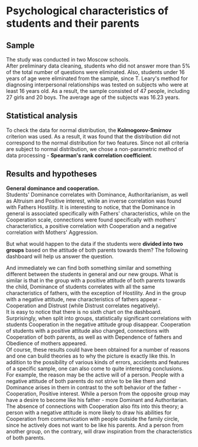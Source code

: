 # **Psychological characteristics of students and their parents**


## Sample  

The study was conducted in two Moscow schools.  
After preliminary data cleaning, students who did not answer more than 5% of the total number of questions were eliminated. Also, students under 16 years of age were eliminated from the sample, since T. Leary's method for diagnosing interpersonal relationships was tested on subjects who were at least 16 years old.
As a result, the sample consisted of 47 people, including 27 girls and 20 boys. The average age of the subjects was 16.23 years.

## Statistical analysis  

To check the data for normal distribution, the **Kolmogorov-Smirnov** criterion was used. As a result, it was found that the distribution did not correspond to the normal distribution for two features. Since not all criteria are subject to normal distribution, we chose a non-parametric method of data processing - **Spearman's rank correlation coefficient**.  
## Results and hypotheses
**General dominance and cooperation.**  
Students' Dominance correlates with Dominance, Authoritarianism, as well as Altruism and Positive interest, while an inverse correlation was found with Fathers Hostility. It is interesting to notice, that the Dominance in general is associated specifically with Fathers' characteristics, while on the Cooperation scale, connections were found specifically with mothers' characteristics, a positive correlation with Cooperation and a negative correlation with Mothers' Aggression.  

But what would happen to the data if the students were **divided into two groups** based on the attitude of both parents towards them? The following dashboard will help us answer the question.  

And immediately we can find both something similar and something different between the students in general and our new groups. What is similar is that in the group with a positive attitude of both parents towards the child, Dominance of students correlates with all the same characteristics of fathers, with the exception of Hostility. And in the group with a negative attitude, new characteristics of fathers appear - Cooperation and Distrust (while Distrust correlates negatively).  
It is easy to notice that there is no sixth chart on the dashboard. Surprisingly, when split into groups, statistically significant correlations with students Cooperation in the negative attitude group disappear. Cooperation of students with a positive attitude also changed, connections with Cooperation of both parents, as well as with Dependence of fathers and Obedience of mothers appeared.   
Of course, these results could have been obtained for a number of reasons and one can build theories as to why the picture is exactly like this. In addition to the possibility of various kinds of errors, accidents and features of a specific sample, one can also come to quite interesting conclusions. For example, the reason may be the active will of a person. People with a negative attitude of both parents do not strive to be like them and Dominance arises in them in contrast to the soft behavior of the father - Cooperation, Positive interest. While a person from the opposite group may have a desire to become like his father - more Dominant and Authoritarian. The absence of connections with Cooperation also fits into this theory; a person with a negative attitude is more likely to draw his abilities for Cooperation from communication with people outside the family circle, since he actively does not want to be like his parents. And a person from another group, on the contrary, will draw inspiration from the characteristics of both parents.
